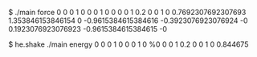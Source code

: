 $ ./main force           0 0 0  1 0 0  0 1 0   0 0 0  1 0.2 0   0 1 0
0.7692307692307693 1.353846153846154 0
-0.9615384615384616 -0.3923076923076924 -0
0.1923076923076923 -0.9615384615384615 -0

$ he.shake ./main energy 0 0 0  1 0 0  0 1 0  %0 0 0  1 0.2 0   0 1 0
0.844675
